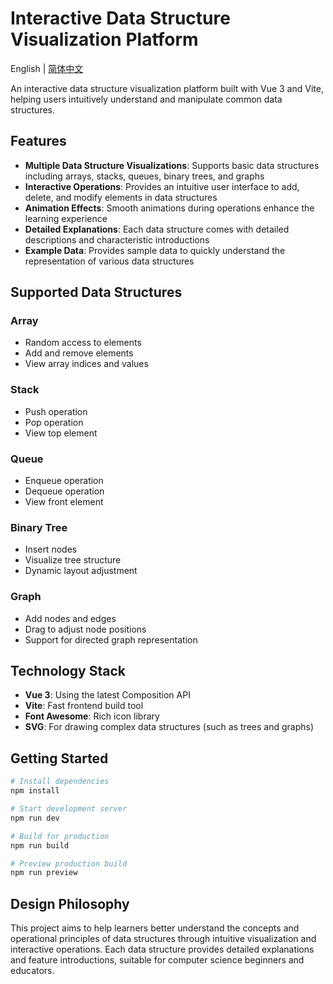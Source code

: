 # Interactive Data Structure Visualization Platform

English | [简体中文](./README.md)

An interactive data structure visualization platform built with Vue 3 and Vite, helping users intuitively understand and manipulate common data structures.

## Features

- **Multiple Data Structure Visualizations**: Supports basic data structures including arrays, stacks, queues, binary trees, and graphs
- **Interactive Operations**: Provides an intuitive user interface to add, delete, and modify elements in data structures
- **Animation Effects**: Smooth animations during operations enhance the learning experience
- **Detailed Explanations**: Each data structure comes with detailed descriptions and characteristic introductions
- **Example Data**: Provides sample data to quickly understand the representation of various data structures

## Supported Data Structures

### Array
- Random access to elements
- Add and remove elements
- View array indices and values

### Stack
- Push operation
- Pop operation
- View top element

### Queue
- Enqueue operation
- Dequeue operation
- View front element

### Binary Tree
- Insert nodes
- Visualize tree structure
- Dynamic layout adjustment

### Graph
- Add nodes and edges
- Drag to adjust node positions
- Support for directed graph representation

## Technology Stack

- **Vue 3**: Using the latest Composition API
- **Vite**: Fast frontend build tool
- **Font Awesome**: Rich icon library
- **SVG**: For drawing complex data structures (such as trees and graphs)

## Getting Started

```bash
# Install dependencies
npm install

# Start development server
npm run dev

# Build for production
npm run build

# Preview production build
npm run preview
```

## Design Philosophy

This project aims to help learners better understand the concepts and operational principles of data structures through intuitive visualization and interactive operations. Each data structure provides detailed explanations and feature introductions, suitable for computer science beginners and educators.
